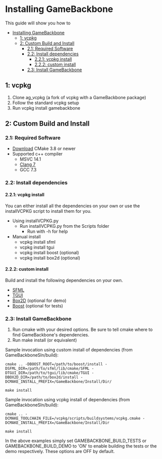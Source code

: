 # Installing GameBackbone

This guide will show you how to 

- [Installing GameBackbone](#installing-gamebackbone)
  - [1: vcpkg](#1-vcpkg)
  - [2: Custom Build and Install](#2-custom-build-and-install)
    - [2.1: Required Software](#21-required-software)
    - [2.2: Install dependencies](#22-install-dependencies)
      - [2.2.1: vcpkg install](#221-vcpkg-install)
      - [2.2.2: custom install](#222-custom-install)
    - [2.3: Install GameBackbone](#23-install-gamebackbone)

## 1: vcpkg
1. Clone ag_vcpkg (a fork of vcpkg with a GameBackbone package)
2. Follow the standard vcpkg setup
3. Run vcpkg install gamebackbone 

## 2: Custom Build and Install

### 2.1: Required Software
* [Download](https://cmake.org/download/) CMake 3.8 or newer
* Supported c++ compiler
  * MSVC 14.1
  * [Clang 7](http://releases.llvm.org/download.html)
  * GCC 7.3

### 2.2: Install dependencies
#### 2.2.1: vcpkg install

You can either install all the dependencies on your own or use the installVCPKG script to install them for you.

*  Using installVCPKG.py
   * Run installVCPKG.py from the Scripts folder
     * Run with -h for help
* Manual install
  * vcpkg install sfml
  * vcpkg install tgui
  * vcpkg install boost (optional)
  * vcpkg install box2d (optional)

#### 2.2.2: custom install
Build and install the following dependencies on your own. 
* [SFML](https://www.sfml-dev.org/download/sfml/2.5.1/)
* [TGUI](https://tgui.eu/)
* [Box2D](https://box2d.org/) (optional for demo)
* [Boost](https://www.boost.org/users/download/) (optional for tests)

### 2.3: Install GameBackbone

1. Run cmake with your desired options. Be sure to tell cmake where to find GameBackbone's dependencies. 
2. Run make install (or equivalent)

Sample invocation using custom install of dependencies (from GameBackboneSln/build):

    cmake .. -DBOOST_ROOT=/path/to/boost/install -DSFML_DIR=/path/to/sfml/lib/cmake/SFML -DTGUI_DIR=/path/to/tgui/lib/cmake/TGUI -DBOX2D_DIR=/path/to/box2d/install -DCMAKE_INSTALL_PREFIX=/GameBackbone/Install/Dir/

    make install

Sample invocation using vcpkg install of dependencies (from GameBackboneSln/build):

    cmake .. -DCMAKE_TOOLCHAIN_FILE=/vcpkg/scripts/buildsystems/vcpkg.cmake -DCMAKE_INSTALL_PREFIX=/GameBackbone/Install/Dir

    make install

In the above examples simply set GAMEBACKBONE_BUILD_TESTS or GAMEBACKBONE_BUILD_DEMO to 'ON' to enable building the tests or the demo respectively. These options are OFF by default.